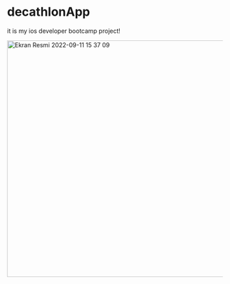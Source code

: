 # decathlonApp

it is my ios developer bootcamp project!

<img width="553" alt="Ekran Resmi 2022-09-11 15 37 09" src="https://user-images.githubusercontent.com/46723964/189527874-c261e9f6-e4e5-4e1a-9ac1-8ace7745d7b4.png">
